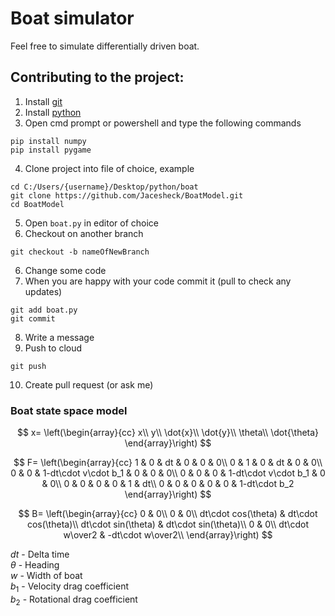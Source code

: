 # Boat simulator

Feel free to simulate differentially driven boat.

## Contributing to the project:

1. Install [git](https://git-scm.com/downloads)
2. Install [python](https://www.python.org/downloads/)
3. Open cmd prompt or powershell and type the following commands

```
pip install numpy
pip install pygame
```

4. Clone project into file of choice, example

```
cd C:/Users/{username}/Desktop/python/boat
git clone https://github.com/Jacesheck/BoatModel.git
cd BoatModel

```

5. Open `boat.py` in editor of choice
6. Checkout on another branch

```
git checkout -b nameOfNewBranch
```

6. Change some code
7. When you are happy with your code commit it (pull to check any updates)

```
git add boat.py
git commit
```

8. Write a message
9. Push to cloud

```
git push
```

10. Create pull request (or ask me)

### Boat state space model

$$
x=
\left(\begin{array}{cc}
x\\
y\\
\dot{x}\\
\dot{y}\\
\theta\\
\dot{\theta}
\end{array}\right)
$$

$$
F=
\left(\begin{array}{cc}
1 & 0 & dt & 0 & 0 & 0\\
0 & 1 & 0 & dt & 0 & 0\\
0 & 0 & 1-dt\cdot v\cdot b_1 & 0 & 0 & 0\\
0 & 0 & 0 & 1-dt\cdot v\cdot b_1 & 0 &  0\\
0 & 0 & 0 & 0 & 1 & dt\\
0 & 0 & 0 & 0 & 0 & 1-dt\cdot b_2
\end{array}\right)
$$

$$
B=
\left(\begin{array}{cc}
0 & 0\\
0 & 0\\
dt\cdot cos(\theta) & dt\cdot cos(\theta)\\
dt\cdot sin(\theta) & dt\cdot sin(\theta)\\
0 & 0\\
dt\cdot w\over2 & -dt\cdot w\over2\\
\end{array}\right)
$$

$dt$ - Delta time\
$\theta$ - Heading\
$w$ - Width of boat\
$b_1$ - Velocity drag coefficient\
$b_2$ - Rotational drag coefficient
